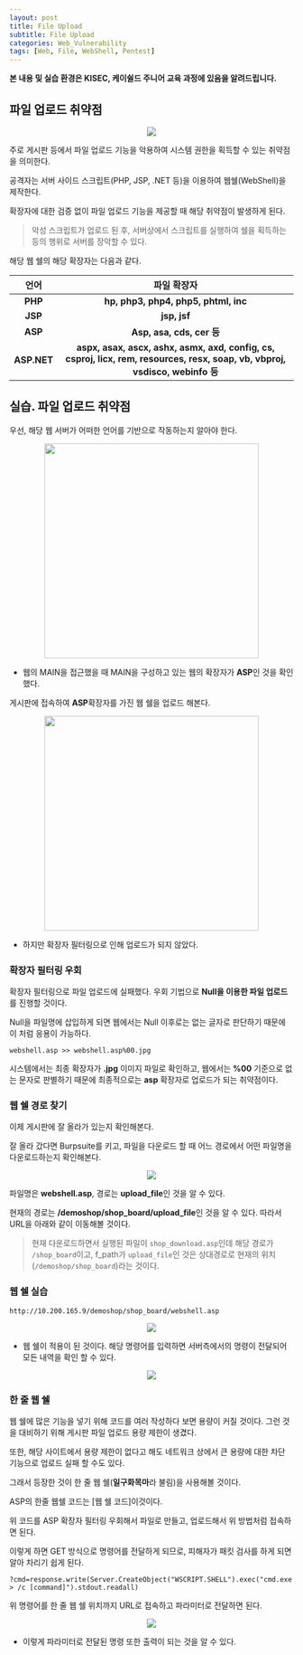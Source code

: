 ```yaml
---
layout: post
title: File Upload
subtitle: File Upload
categories: Web_Vulnerability
tags: [Web, File, WebShell, Pentest]
---
```


**본 내용 및 실습 환경은 KISEC, 케이쉴드 주니어 교육 과정에 있음을 알려드립니다.**

## 파일 업로드 취약점

<p align="center">
<img src ="https://user-images.githubusercontent.com/78135526/179345672-fd75b54b-6a64-44b2-835d-08fe72ede21d.png">
</p>

주로 게시판 등에서 파일 업로드 기능을 악용하여 시스템 권한을 획득할 수 있는 취약점을 의미한다.

공격자는 서버 사이드 스크립트(PHP, JSP, .NET 등)을 이용하여 웹쉘(WebShell)을 제작한다.

확장자에 대한 검증 없이 파일 업로드 기능을 제공할 때 해당 취약점이 발생하게 된다.

> 악성 스크립트가 업로드 된 후, 서버상에서 스크립트를 실행하여 쉘을 획득하는 등의 행위로 서버를 장악할 수 있다.

해당 웹 쉘의 해당 확장자는 다음과 같다.

언어  | 파일 확장자 |
:-----: | :----------:|
**PHP**       | **hp, php3, php4, php5, phtml, inc**    | 
**JSP** | **jsp, jsf**   | 
**ASP** | **Asp, asa, cds, cer 등**  |
**ASP.NET** | **aspx, asax, ascx, ashx, asmx, axd, config, cs, csproj, licx, rem, resources, resx, soap, vb, vbproj, vsdisco, webinfo 등**  |

## 실습. 파일 업로드 취약점

우선, 해당 웹 서버가 어떠한 언어를 기반으로 작동하는지 알아야 한다.

<p align="center">
<img src ="https://user-images.githubusercontent.com/78135526/179345987-6195d56f-fe02-47c6-890f-e04a2e9d29d4.png" width = 380>
</p>

* 웹의 MAIN을 접근했을 때 MAIN을 구성하고 있는 웹의 확장자가 **ASP**인 것을 확인했다. 

게시판에 접속하여 **ASP**확장자를 가진 웹 쉘을 업로드 해본다.

<p align="center">
<img src ="https://user-images.githubusercontent.com/78135526/179346080-60038f8a-93b7-42cf-8069-2b674a2536c5.png" width = 380>
</p>

* 하지만 확장자 필터링으로 인해 업로드가 되지 않았다. 

### 확장자 필터링 우회

확장자 필터링으로 파일 업로드에 실패했다. 우회 기법으로 **Null을 이용한 파일 업로드**를 진행할 것이다.

Null을 파일명에 삽입하게 되면 웹에서는 Null 이후로는 없는 글자로 판단하기 때문에 이 처럼 응용이 가능하다.

```
webshell.asp >> webshell.asp%00.jpg 
```

시스템에서는 최종 확장자가 **.jpg** 이미지 파일로 확인하고, 웹에서는 **%00** 기준으로 없는 문자로 판별하기 때문에 최종적으로는 **asp** 확장자로 업로드가 되는 취약점이다.

### 웹 쉘 경로 찾기

이제 게시판에 잘 올라가 있는지 확인해본다.

잘 올라 갔다면 Burpsuite를 키고, 파일을 다운로드 할 때 어느 경로에서 어떤 파일명을 다운로드하는지 확인해본다.

<p align="center">
<img src ="https://user-images.githubusercontent.com/78135526/179348613-f8969d67-a18f-4369-9900-93ed0f7a97cd.png">
</p>

파일명은 **webshell.asp**, 경로는 **upload_file**인 것을 알 수 있다.

현재의 경로는 **/demoshop/shop_board/upload_file**인 것을 알 수 있다. 따라서 URL을 아래와 같이 이동해볼 것이다.

> 현재 다운로드하면서 실행된 파일이 `shop_download.asp`인데 해당 경로가 `/shop_board`이고, f_path가 `upload_file`인 것은 상대경로로 현재의 위치(`/demoshop/shop_board`)라는 것이다.

### 웹 쉘 실습

```
http://10.200.165.9/demoshop/shop_board/webshell.asp
```

<p align="center">
<img src ="https://user-images.githubusercontent.com/78135526/179348898-f75fc06e-99a3-4d18-a864-343ed0ec88a6.png">
</p>

* 웹 쉘이 적용이 된 것이다. 해당 명령어를 입력하면 서버측에서의 명령이 전달되어 모든 내역을 확인 할 수 있다.

<p align="center">
<img src ="https://user-images.githubusercontent.com/78135526/179349133-c94e4c0f-dc80-41f2-9e9b-8f319dd10058.png">
</p>

### 한 줄 웹 쉘

웹 쉘에 많은 기능을 넣기 위해 코드를 여러 작성하다 보면 용량이 커질 것이다. 그런 것을 대비하기 위해 게시판 파일 업로드 용량 제한이 생겼다.

또한, 해당 사이트에서 용량 제한이 없다고 해도 네트워크 상에서 큰 용량에 대한 차단 기능으로 업로드 실패 할 수도 있다.

그래서 등장한 것이 한 줄 웹 쉘(**일구화목마**라 불림)을 사용해볼 것이다.

ASP의 한줄 웹쉘 코드는 [웹 쉘 코드]이것이다.

위 코드를 ASP 확장자 필터링 우회해서 파일로 만들고, 업로드해서 위 방법처럼 접속하면 된다.

이렇게 하면 GET 방식으로 명령어를 전달하게 되므로, 피해자가 패킷 검사를 하게 되면 알아 차리기 쉽게 된다.

```
?cmd=response.write(Server.CreateObject("WSCRIPT.SHELL").exec("cmd.exe > /c [command]").stdout.readall)
```

위 명령어를 한 줄 웹 쉘 위치까지 URL로 접속하고 파라미터로 전달하면 된다.

<p align="center">
<img src ="https://user-images.githubusercontent.com/78135526/179349607-a234b976-f8e4-41e7-813b-72b067864e72.png
">
</p>

* 이렇게 파라미터로 전달된 명령 또한 출력이 되는 것을 알 수 있다.